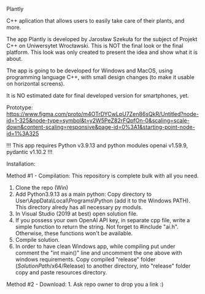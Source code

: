 Plantly

C++ aplication that allows users to easily take care of their plants, and more.

The app Plantly is developed by Jarosław Szekuła for the subject of Projekt C++ on Uniwersytet Wrocławski. This is NOT the final look or the final platform. This look was only created to present the idea and show what it is about.

The app is going to be developed for Windows and MacOS, using programming language C++, with small design changes (to make it usable on horizontal screens).

It is NO estimated date for final developed version for smartphones, yet.

Prototype: https://www.figma.com/proto/m4OTrDYCwLpU7Zen86sQkR/Untitled?node-id=1-325&node-type=symbol&t=y2W5PeZ82rFQpfOn-0&scaling=scale-down&content-scaling=responsive&page-id=0%3A1&starting-point-node-id=1%3A325


!!! This app requires Python v3.9.13 and python modules openai v1.59.9, pydantic v1.10.2 !!!


Installation:

Method #1 - Compilation:
	This repository is complete bulk with all you need.
 1. Clone the repo (Win)
 2. Add Python3.9.13 as a main python: Copy directory to User\AppData\Local\Programs\Python (add it to the Windows PATH). This directory alredy has all necessary py moduls.
 3. In Visual Studio (2019 at best) open solution file.
 4. If you possess your own OpenAI API key, in separate cpp file, write a simple function to return the string. Not forget to #include "ai.h". Otherwise, these functions won't be available.
 5. Compile solution.
 6. In order to have clean Windows app, while compiling put under comment the "int main()" line and uncomment the one above with windows requirements. Copy compiled "release" folder ($SolutionPath$/x64/Release) to another directory, into "release" folder copy and paste resources directory.

Method #2 - Download:
	1. Ask repo owner to drop you a link :)
